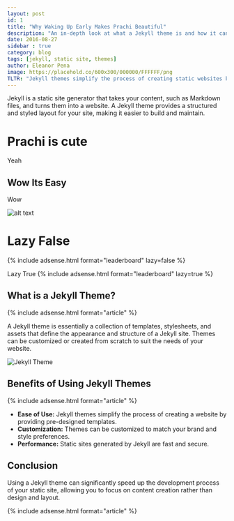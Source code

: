 ```yaml
---
layout: post
id: 1
title: "Why Waking Up Early Makes Prachi Beautiful"
description: "An in-depth look at what a Jekyll theme is and how it can be used to build static websites."
date: 2016-08-27
sidebar : true
category: blog
tags: [jekyll, static site, themes]
author: Eleanor Pena
image: https://placehold.co/600x300/000000/FFFFFF/png
TLTR: "Jekyll themes simplify the process of creating static websites by providing pre-designed templates."
---
```


Jekyll is a static site generator that takes your content, such as Markdown files, and turns them into a website. A Jekyll theme provides a structured and styled layout for your site, making it easier to build and maintain.


# Prachi is cute 
Yeah
## Wow Its Easy
 Wow

![alt text](Isolated.png "Title")

# Lazy False

{% include adsense.html format="leaderboard" lazy=false %}

Lazy True 
{% include adsense.html format="leaderboard" lazy=true %}


## What is a Jekyll Theme?

{% include adsense.html format="article" %}

A Jekyll theme is essentially a collection of templates, stylesheets, and assets that define the appearance and structure of a Jekyll site. Themes can be customized or created from scratch to suit the needs of your website.

![Jekyll Theme](https://via.placeholder.com/800x450)

## Benefits of Using Jekyll Themes

{% include adsense.html format="article" %}

- **Ease of Use:** Jekyll themes simplify the process of creating a website by providing pre-designed templates.
- **Customization:** Themes can be customized to match your brand and style preferences.
- **Performance:** Static sites generated by Jekyll are fast and secure.

## Conclusion

Using a Jekyll theme can significantly speed up the development process of your static site, allowing you to focus on content creation rather than design and layout.

{% include adsense.html format="article" %}
